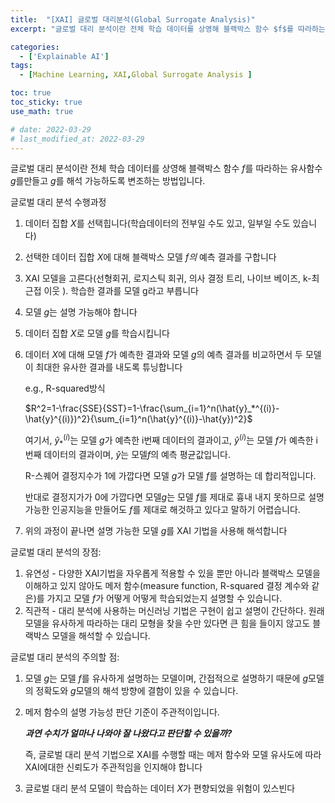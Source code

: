 ```yaml
---
title:  "[XAI] 글로벌 대리분석(Global Surrogate Analysis)"
excerpt: "글로벌 대리 분석이란 전체 학습 데이터를 상영해 블랙박스 함수 $f$를 따라하는 유사함수 $g$를만들고 $g$를 해석 가능하도록 변조하는 방법입니다."

categories:
  - ['Explainable AI']
tags:
  - [Machine Learning, XAI,Global Surrogate Analysis ]

toc: true
toc_sticky: true
use_math: true

# date: 2022-03-29
# last_modified_at: 2022-03-29
---
```

<!-- # Global Surrogate -->

글로벌 대리 분석이란 전체 학습 데이터를 상영해 블랙박스 함수 $f$를 따라하는 유사함수 $g$를만들고 $g$를 해석 가능하도록 변조하는 방법입니다.

글로벌 대리 분석 수행과정

1. 데이터 집합 $X$를 선택힙니다(학습데이터의 전부일 수도 있고, 일부일 수도 있습니다)
2. 선택한 데이터 집합 $X$에 대해 블랙박스 모델 $f의$ 예측 결과를 구합니다
3. XAI 모델을 고른다(선형회귀, 로지스틱 회귀, 의사 결정 트리, 나이브 베이즈, k-최근접 이웃 ). 학습한 결과를 모델 g라고 부릅니다
4. 모델 $g$는 설명 가능해야 합니다
5. 데이터 집합 $X$로 모델 $g$를 학습시킵니다
6. 데이터 $X$에 대해 모델 $f$가 예측한 결과와 모델 $g$의 예측 결과를 비교하면서 두 모델이 최대한 유사한 결과를 내도록 튜닝합니다
    
    e.g., R-squared방식
    
    $R^2=1-\frac{SSE}{SST}=1-\frac{\sum_{i=1}^n(\hat{y}_*^{(i)}-\hat{y}^{(i)})^2}{\sum_{i=1}^n(\hat{y}^{(i)}-\hat{y})^2}$
    
    여기서, $\hat{y}_*^{(i)}$는 모델 $g$가 예측한 i번째 데이터의 결과이고, $\hat{y}^{(i)}$는 모델 $f$가 예측한 i 번째 데이터의 결과이며, $\hat{y}$는 모델$f$의 예측 평균값입니다.
    
    R-스퀘어 결정지수가 1에 가깝다면 모델 $g$가 모델 $f$를 설명하는 데 합리적입니다.
    
    반대로 결정지가가 0에 가깝다면 모델$g$는 모델 $f$를 제대로 흉내 내지 못하므로 설명 가능한 인공지능을 만들어도 $f$를 제대로 해것하고 있다고 말하기 어렵습니다.
    
7. 위의 과정이 끝나면 설명 가능한 모델 $g$를 XAI 기법을 사용해 해석합니다

글로벌 대리 분석의 장점:

1. 유연성 - 다양한 XAI기법을 자우롭게 적용할 수 있을 뿐만 아니라 블랙박스 모델을 이해하고 있지 않아도 메저 함수(measure function, R-squared 결정 계수와 같은)를 가지고 모델 $f$가 어떻게 어떻게 학습되었는지 설명할 수 있습니다.
2. 직관적 - 대리 분석에 사용하는 머신러닝 기법은 구현이 쉽고 설명이 간단하다. 원래 모델을 유사하게 따라하는 대리 모형을 찾을 수만 있다면 큰 힘을 들이지 않고도 블랙박스 모델을 해석할 수 있습니다.

글로벌 대리 분석의 주의할 점:

1. 모델 $g$는 모델 $f$를 유사하게 설명하는 모델이며, 간접적으로 설명하기 때문에 $g$모델의 정확도와 $g$모델의 해석 방향에 결함이 있을 수 있습니다.
2. 메저 함수의 설명 가능성 판단 기준이 주관적이입니다.

    ***과연 수치가 얼마나 나와야 잘 나왔다고 판단할 수 있을까?***
    
    즉, 글로벌 대리 분석 기법으로 XAI를 수행할 때는 메저 함수와 모델 유사도에 따라 XAI에대한 신뢰도가 주관적임을 인지해야 합니다
    
3. 글로벌 대리 분석 모델이 학습하는 데이터 $X$가 편향되었을 위험이 있스빈다